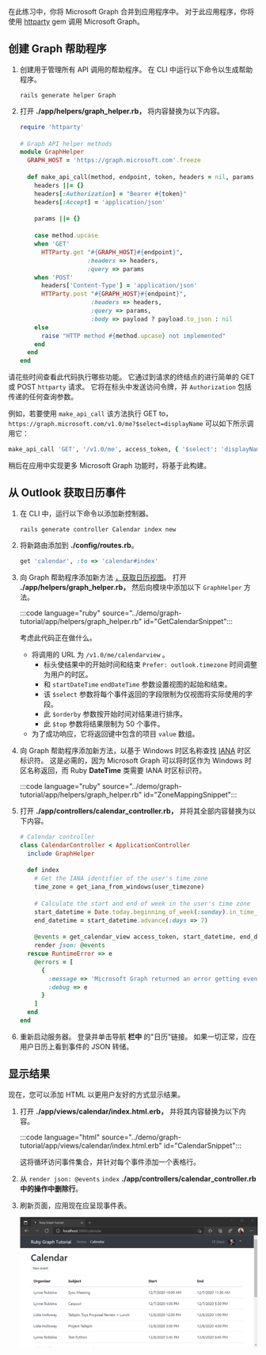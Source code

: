 <!-- markdownlint-disable MD002 MD041 -->

在此练习中，你将 Microsoft Graph 合并到应用程序中。 对于此应用程序，你将使用 [httparty](https://github.com/jnunemaker/httparty) gem 调用 Microsoft Graph。

## <a name="create-a-graph-helper"></a>创建 Graph 帮助程序

1. 创建用于管理所有 API 调用的帮助程序。 在 CLI 中运行以下命令以生成帮助程序。

    ```Shell
    rails generate helper Graph
    ```

1. 打开 **./app/helpers/graph_helper.rb，** 将内容替换为以下内容。

    ```ruby
    require 'httparty'

    # Graph API helper methods
    module GraphHelper
      GRAPH_HOST = 'https://graph.microsoft.com'.freeze

      def make_api_call(method, endpoint, token, headers = nil, params = nil, payload = nil)
        headers ||= {}
        headers[:Authorization] = "Bearer #{token}"
        headers[:Accept] = 'application/json'

        params ||= {}

        case method.upcase
        when 'GET'
          HTTParty.get "#{GRAPH_HOST}#{endpoint}",
                       :headers => headers,
                       :query => params
        when 'POST'
          headers['Content-Type'] = 'application/json'
          HTTParty.post "#{GRAPH_HOST}#{endpoint}",
                        :headers => headers,
                        :query => params,
                        :body => payload ? payload.to_json : nil
        else
          raise "HTTP method #{method.upcase} not implemented"
        end
      end
    end
    ```

请花些时间查看此代码执行哪些功能。 它通过到请求的终结点的进行简单的 GET 或 POST `httparty` 请求。 它将在标头中发送访问令牌，并 `Authorization` 包括传递的任何查询参数。

例如，若要使用 `make_api_call` 该方法执行 GET to， `https://graph.microsoft.com/v1.0/me?$select=displayName` 可以如下所示调用它：

```ruby
make_api_call 'GET', '/v1.0/me', access_token, { '$select': 'displayName' }
```

稍后在应用中实现更多 Microsoft Graph 功能时，将基于此构建。

## <a name="get-calendar-events-from-outlook"></a>从 Outlook 获取日历事件

1. 在 CLI 中，运行以下命令以添加新控制器。

    ```Shell
    rails generate controller Calendar index new
    ```

1. 将新路由添加到 **./config/routes.rb**。

    ```ruby
    get 'calendar', :to => 'calendar#index'
    ```

1. 向 Graph 帮助程序添加新方法 [，获取日历视图](https://docs.microsoft.com/graph/api/calendar-list-calendarview?view=graph-rest-1.0)。 打开 **./app/helpers/graph_helper.rb，** 然后向模块中添加以下 `GraphHelper` 方法。

    :::code language="ruby" source="../demo/graph-tutorial/app/helpers/graph_helper.rb" id="GetCalendarSnippet":::

    考虑此代码正在做什么。

    - 将调用的 URL 为 `/v1.0/me/calendarview` 。
        - 标头使结果中的开始时间和结束 `Prefer: outlook.timezone` 时间调整为用户的时区。
        - 和 `startDateTime` `endDateTime` 参数设置视图的起始和结束。
        - 该 `$select` 参数将每个事件返回的字段限制为仅视图将实际使用的字段。
        - 此 `$orderby` 参数按开始时间对结果进行排序。
        - 此 `$top` 参数将结果限制为 50 个事件。
    - 为了成功响应，它将返回键中包含的项目 `value` 数组。

1. 向 Graph 帮助程序添加新方法，以基于 Windows 时区名称查找 [IANA](https://www.iana.org/time-zones) 时区标识符。 这是必需的，因为 Microsoft Graph 可以将时区作为 Windows 时区名称返回，而 Ruby **DateTime** 类需要 IANA 时区标识符。

    :::code language="ruby" source="../demo/graph-tutorial/app/helpers/graph_helper.rb" id="ZoneMappingSnippet":::

1. 打开 **./app/controllers/calendar_controller.rb，** 并将其全部内容替换为以下内容。

    ```ruby
    # Calendar controller
    class CalendarController < ApplicationController
      include GraphHelper

      def index
        # Get the IANA identifier of the user's time zone
        time_zone = get_iana_from_windows(user_timezone)

        # Calculate the start and end of week in the user's time zone
        start_datetime = Date.today.beginning_of_week(:sunday).in_time_zone(time_zone).to_time
        end_datetime = start_datetime.advance(:days => 7)

        @events = get_calendar_view access_token, start_datetime, end_datetime, user_timezone || []
        render json: @events
      rescue RuntimeError => e
        @errors = [
          {
            :message => 'Microsoft Graph returned an error getting events.',
            :debug => e
          }
        ]
      end
    end
    ```

1. 重新启动服务器。 登录并单击导航 **栏中** 的"日历"链接。 如果一切正常，应在用户日历上看到事件的 JSON 转储。

## <a name="display-the-results"></a>显示结果

现在，您可以添加 HTML 以更用户友好的方式显示结果。

1. 打开 **./app/views/calendar/index.html.erb，** 并将其内容替换为以下内容。

    :::code language="html" source="../demo/graph-tutorial/app/views/calendar/index.html.erb" id="CalendarSnippet":::

    这将循环访问事件集合，并针对每个事件添加一个表格行。

1. 从 `render json: @events` `index` **./app/controllers/calendar_controller.rb 中的操作中删除行**。

1. 刷新页面，应用现在应呈现事件表。

    ![事件表的屏幕截图](./images/add-msgraph-01.png)
